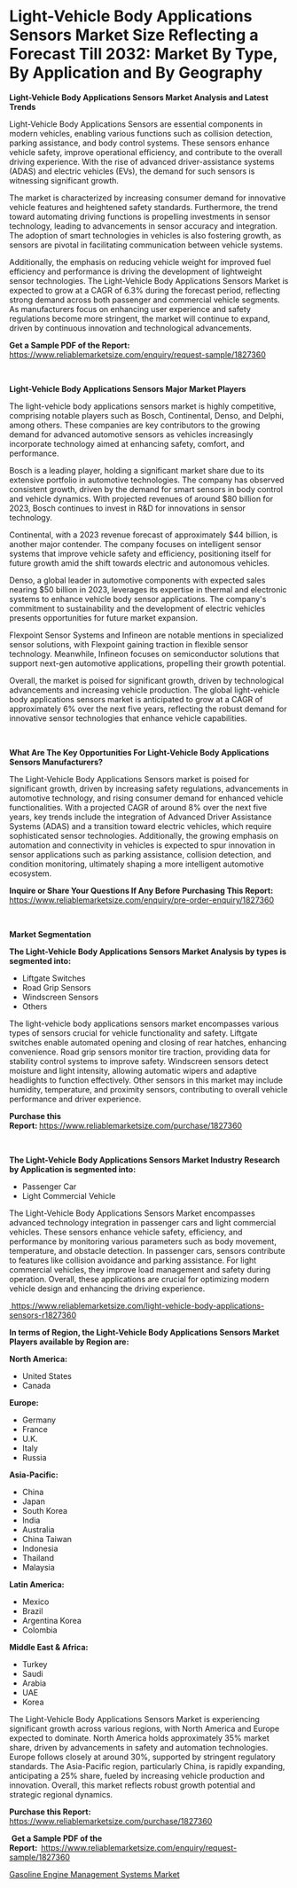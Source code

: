 <p><h1>Light-Vehicle Body Applications Sensors Market Size Reflecting a Forecast Till 2032: Market By Type, By Application and By Geography</h1></p><p><strong>Light-Vehicle Body Applications Sensors Market Analysis and Latest Trends</strong></p>
<p><p>Light-Vehicle Body Applications Sensors are essential components in modern vehicles, enabling various functions such as collision detection, parking assistance, and body control systems. These sensors enhance vehicle safety, improve operational efficiency, and contribute to the overall driving experience. With the rise of advanced driver-assistance systems (ADAS) and electric vehicles (EVs), the demand for such sensors is witnessing significant growth.</p><p>The market is characterized by increasing consumer demand for innovative vehicle features and heightened safety standards. Furthermore, the trend toward automating driving functions is propelling investments in sensor technology, leading to advancements in sensor accuracy and integration. The adoption of smart technologies in vehicles is also fostering growth, as sensors are pivotal in facilitating communication between vehicle systems.</p><p>Additionally, the emphasis on reducing vehicle weight for improved fuel efficiency and performance is driving the development of lightweight sensor technologies. The Light-Vehicle Body Applications Sensors Market is expected to grow at a CAGR of 6.3% during the forecast period, reflecting strong demand across both passenger and commercial vehicle segments. As manufacturers focus on enhancing user experience and safety regulations become more stringent, the market will continue to expand, driven by continuous innovation and technological advancements.</p></p>
<p><strong>Get a Sample PDF of the Report:&nbsp;</strong> <a href="https://www.reliablemarketsize.com/enquiry/request-sample/1827360?utm_campaign=1103&utm_medium=2&utm_source=Github&utm_content=ia&utm_term=31032025&utm_id=light-vehicle-body-applications-sensors">https://www.reliablemarketsize.com/enquiry/request-sample/1827360</a></p>
<p>&nbsp;</p>
<p><strong>Light-Vehicle Body Applications Sensors Major Market Players</strong></p>
<p><p>The light-vehicle body applications sensors market is highly competitive, comprising notable players such as Bosch, Continental, Denso, and Delphi, among others. These companies are key contributors to the growing demand for advanced automotive sensors as vehicles increasingly incorporate technology aimed at enhancing safety, comfort, and performance.</p><p>Bosch is a leading player, holding a significant market share due to its extensive portfolio in automotive technologies. The company has observed consistent growth, driven by the demand for smart sensors in body control and vehicle dynamics. With projected revenues of around $80 billion for 2023, Bosch continues to invest in R&D for innovations in sensor technology.</p><p>Continental, with a 2023 revenue forecast of approximately $44 billion, is another major contender. The company focuses on intelligent sensor systems that improve vehicle safety and efficiency, positioning itself for future growth amid the shift towards electric and autonomous vehicles.</p><p>Denso, a global leader in automotive components with expected sales nearing $50 billion in 2023, leverages its expertise in thermal and electronic systems to enhance vehicle body sensor applications. The company's commitment to sustainability and the development of electric vehicles presents opportunities for future market expansion.</p><p>Flexpoint Sensor Systems and Infineon are notable mentions in specialized sensor solutions, with Flexpoint gaining traction in flexible sensor technology. Meanwhile, Infineon focuses on semiconductor solutions that support next-gen automotive applications, propelling their growth potential.</p><p>Overall, the market is poised for significant growth, driven by technological advancements and increasing vehicle production. The global light-vehicle body applications sensors market is anticipated to grow at a CAGR of approximately 6% over the next five years, reflecting the robust demand for innovative sensor technologies that enhance vehicle capabilities.</p></p>
<p>&nbsp;</p>
<p><strong>What Are The Key Opportunities For Light-Vehicle Body Applications Sensors Manufacturers?</strong></p>
<p><p>The Light-Vehicle Body Applications Sensors market is poised for significant growth, driven by increasing safety regulations, advancements in automotive technology, and rising consumer demand for enhanced vehicle functionalities. With a projected CAGR of around 8% over the next five years, key trends include the integration of Advanced Driver Assistance Systems (ADAS) and a transition toward electric vehicles, which require sophisticated sensor technologies. Additionally, the growing emphasis on automation and connectivity in vehicles is expected to spur innovation in sensor applications such as parking assistance, collision detection, and condition monitoring, ultimately shaping a more intelligent automotive ecosystem.</p></p>
<p><strong>Inquire or Share Your Questions If Any Before Purchasing This Report:</strong> <a href="https://www.reliablemarketsize.com/enquiry/pre-order-enquiry/1827360?utm_campaign=1103&utm_medium=2&utm_source=Github&utm_content=ia&utm_term=31032025&utm_id=light-vehicle-body-applications-sensors">https://www.reliablemarketsize.com/enquiry/pre-order-enquiry/1827360</a></p>
<p>&nbsp;</p>
<p><strong>Market Segmentation</strong></p>
<p><strong>The Light-Vehicle Body Applications Sensors Market Analysis by types is segmented into:</strong></p>
<p><ul><li>Liftgate Switches</li><li>Road Grip Sensors</li><li>Windscreen Sensors</li><li>Others</li></ul></p>
<p><p>The light-vehicle body applications sensors market encompasses various types of sensors crucial for vehicle functionality and safety. Liftgate switches enable automated opening and closing of rear hatches, enhancing convenience. Road grip sensors monitor tire traction, providing data for stability control systems to improve safety. Windscreen sensors detect moisture and light intensity, allowing automatic wipers and adaptive headlights to function effectively. Other sensors in this market may include humidity, temperature, and proximity sensors, contributing to overall vehicle performance and driver experience.</p></p>
<p><strong>Purchase this Report:&nbsp;</strong><a href="https://www.reliablemarketsize.com/purchase/1827360?utm_campaign=1103&utm_medium=2&utm_source=Github&utm_content=ia&utm_term=31032025&utm_id=light-vehicle-body-applications-sensors">https://www.reliablemarketsize.com/purchase/1827360</a></p>
<p>&nbsp;</p>
<p><strong>The Light-Vehicle Body Applications Sensors Market Industry Research by Application is segmented into:</strong></p>
<p><ul><li>Passenger Car</li><li>Light Commercial Vehicle</li></ul></p>
<p><p>The Light-Vehicle Body Applications Sensors Market encompasses advanced technology integration in passenger cars and light commercial vehicles. These sensors enhance vehicle safety, efficiency, and performance by monitoring various parameters such as body movement, temperature, and obstacle detection. In passenger cars, sensors contribute to features like collision avoidance and parking assistance. For light commercial vehicles, they improve load management and safety during operation. Overall, these applications are crucial for optimizing modern vehicle design and enhancing the driving experience.</p></p>
<p><a href="https://www.reliablemarketsize.com/light-vehicle-body-applications-sensors-r1827360?utm_campaign=1103&utm_medium=2&utm_source=Github&utm_content=ia&utm_term=31032025&utm_id=light-vehicle-body-applications-sensors">&nbsp;https://www.reliablemarketsize.com/light-vehicle-body-applications-sensors-r1827360</a></p>
<p><strong>In terms of Region, the Light-Vehicle Body Applications Sensors Market Players available by Region are:</strong></p>
<p>
    <p> <strong> North America: </strong>
        <ul>
            <li>United States</li>
            <li>Canada</li>
        </ul>
        </p> 
    <p> <strong> Europe: </strong>
        <ul>
            <li>Germany</li>
            <li>France</li>
            <li>U.K.</li>
            <li>Italy</li>
            <li>Russia</li>
        </ul>
        </p> 
    <p> <strong> Asia-Pacific: </strong>
        <ul>
            <li>China</li>
            <li>Japan</li>
            <li>South Korea</li>
            <li>India</li>
            <li>Australia</li>
            <li>China Taiwan</li>
            <li>Indonesia</li>
            <li>Thailand</li>
            <li>Malaysia</li>
        </ul>
        </p> 
    <p> <strong> Latin America: </strong>
        <ul>
            <li>Mexico</li>
            <li>Brazil</li>
            <li>Argentina Korea</li>
            <li>Colombia</li>
        </ul>
        </p> 
    <p> <strong> Middle East & Africa: </strong>
        <ul>
            <li>Turkey</li>
            <li>Saudi</li>
            <li>Arabia</li>
            <li>UAE</li>
            <li>Korea</li>
        </ul>
    </p>
    </p>
<p><p>The Light-Vehicle Body Applications Sensors Market is experiencing significant growth across various regions, with North America and Europe expected to dominate. North America holds approximately 35% market share, driven by advancements in safety and automation technologies. Europe follows closely at around 30%, supported by stringent regulatory standards. The Asia-Pacific region, particularly China, is rapidly expanding, anticipating a 25% share, fueled by increasing vehicle production and innovation. Overall, this market reflects robust growth potential and strategic regional dynamics.</p></p>
<p><strong>Purchase this Report: </strong><a href="https://www.reliablemarketsize.com/purchase/1827360?utm_campaign=1103&utm_medium=2&utm_source=Github&utm_content=ia&utm_term=31032025&utm_id=light-vehicle-body-applications-sensors">https://www.reliablemarketsize.com/purchase/1827360</a></p>
<p>&nbsp;<strong>Get a Sample PDF of the Report:&nbsp;&nbsp;</strong><a href="https://www.reliablemarketsize.com/enquiry/request-sample/1827360?utm_campaign=1103&utm_medium=2&utm_source=Github&utm_content=ia&utm_term=31032025&utm_id=light-vehicle-body-applications-sensors">https://www.reliablemarketsize.com/enquiry/request-sample/1827360</a></p>
<p><strong></strong></p>
<p><p><a href="https://github.com/gdfhhhj/Market-Research-Report-List-7/blob/main/gasoline-engine-management-systems-market.md?utm_campaign=1103&utm_medium=2&utm_source=Github&utm_content=ia&utm_term=31032025&utm_id=light-vehicle-body-applications-sensors">Gasoline Engine Management Systems Market</a></p></p>